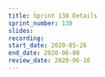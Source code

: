 ```yaml
---
title: Sprint 138 Details
sprint_number: 138
slides:
recording:
start_date: 2020-05-26
end_date: 2020-06-08
review_date: 2020-06-10
---
```

